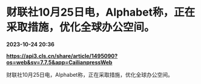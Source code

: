 # 财联社10月25日电，Alphabet称，正在采取措施，优化全球办公空间。

**2023-10-24 20:36**

**https://api3.cls.cn/share/article/1495090?os=web&sv=7.7.5&app=CailianpressWeb**

财联社10月25日电，Alphabet称，正在采取措施，优化全球办公空间。